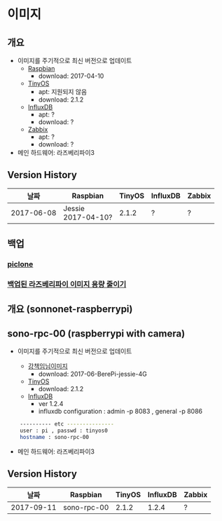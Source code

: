# 이미지

## 개요
* 이미지를 주기적으로 최신 버전으로 업데이트
  * [Raspbian](https://www.raspberrypi.org/downloads/raspbian/)
    * download: 2017-04-10
  * [TinyOS](http://tinyos.net/)
    * apt: 지원되지 않음
    * download: 2.1.2
  * [InfluxDB](https://www.influxdata.com/)
    * apt: ?
    * download: ?
  * [Zabbix](http://www.zabbix.com/)
    * apt: ?
    * download: ?
* 메인 하드웨어: 라즈베리파이3

## Version History
| 날짜 | Raspbian | TinyOS | InfluxDB | Zabbix |
| - | - | - | - | - |
| 2017-06-08 | Jessie</br>2017-04-10? | 2.1.2 | ? | ? |

## 백업
### [piclone](piclone.txt)
### [백업된 라즈베리파이 이미지 용량 줄이기](http://deois.tistory.com/70)

## 개요 (sonnonet-raspberrypi)
## sono-rpc-00 (raspberrypi with camera)

* 이미지를 주기적으로 최신 버전으로 업데이트

  * [강책임님이미지](http://cogcom.asuscomm.com:6080/open/2017-06-BerePi-jessie-4G.img.gz)
    * download: 2017-06-BerePi-jessie-4G
  * [TinyOS](https://github.com/OKCOMTECH/Raspberry_SensorKit/blob/master/RaspberryPi/Install_tinyos.md)
    * download: 2.1.2
  * [InfluxDB](https://github.com/OKCOMTECH/Raspberry_SensorKit/blob/master/RaspberryPi/Install_influxdb.md)
    * ver 1.2.4
    * influxdb configuration : admin -p 8083 , general -p 8086
    
```bash
    ---------- etc ---------------
    user : pi , passwd : tinyos0
    hostname : sono-rpc-00
```
    
* 메인 하드웨어: 라즈베리파이3

## Version History
| 날짜 | Raspbian | TinyOS | InfluxDB | Zabbix |
| - | - | - | - | - |
| 2017-09-11 | sono-rpc-00</br>| 2.1.2 | 1.2.4 | ? |
